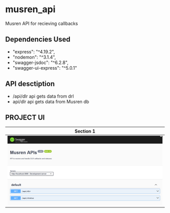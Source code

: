 # musren_api
Musren API for recieving callbacks

## Dependencies Used

- "express": "^4.19.2",
- "nodemon": "^3.1.4",
- "swagger-jsdoc": "^6.2.8",
- "swagger-ui-express": "^5.0.1"

## API desctiption

- /api/dlr api gets data from drl
- api/dlr api gets data from Musren db

## PROJECT UI

| Section 1                                              |
| ------------------------------------------------------ |
| ![plot](./project_ui/img1.png) |